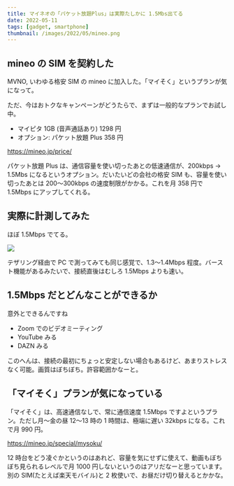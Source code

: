 ```yaml
---
title: マイネオの「パケット放題Plus」は実際たしかに 1.5Mbs出てる
date: 2022-05-11
tags: [gadget, smartphone]
thumbnail: /images/2022/05/mineo.png
---
```


## mineo の SIM を契約した

MVNO, いわゆる格安 SIM の mineo に加入した。「マイそく」というプランが気になって。

ただ、今はおトクなキャンペーンがどうたらで、まずは一般的なプランでお試し中。

- マイピタ 1GB (音声通話あり) 1298 円
- オプション: パケット放題 Plus 358 円

https://mineo.jp/price/

パケット放題 Plus は、通信容量を使い切ったあとの低速通信が、200kbps → 1.5Mbs になるというオプション。だいたいどの会社の格安 SIM も、容量を使い切ったあとは 200〜300kbps の速度制限がかかる。これを月 358 円で 1.5Mbps にアップしてくれる。

## 実際に計測してみた

ほぼ 1.5Mbps でてる。

![](/images/2022/05/mineo-fast-com.jpg)

テザリング経由で PC で測ってみても同じ感覚で、1.3〜1.4Mbps 程度。バースト機能があるみたいで、接続直後はむしろ 1.5Mbps よりも速い。

## 1.5Mbps だとどんなことができるか

意外とできるんですね

- Zoom でのビデオミーティング
- YouTube みる
- DAZN みる

このへんは、接続の最初にちょっと安定しない場合もあるけど、あまりストレスなく可能。画質はぼちぼち。許容範囲かなーと。

## 「マイそく」プランが気になっている

「マイそく」は、高速通信なしで、常に通信速度 1.5Mbps ですよというプラン。ただし月〜金の昼 12〜13 時の 1 時間は、極端に遅い 32kbps になる。これで月 990 円。

https://mineo.jp/special/mysoku/

12 時台をどう凌ぐかというのはあれど、容量を気にせずに使えて、動画もぼちぼち見られるレベルで月 1000 円しないというのはアリだなーと思っています。別の SIM(たとえば楽天モバイル)と 2 枚使いで、お昼だけ切り替えるとかかな。
